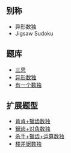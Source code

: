 ## 别称
- 异形数独
- Jigsaw Sudoku

## 题库
- [三思](https://www.12634.com/sudoku/jigsaw-sudoku/level5)
- [异形数独](https://cn.puzzle-jigsaw-sudoku.com/?size=8)
- [有一个数独](https://shudu.one/jigsaw-sudoku.php)

## 扩展题型
- [肯肯+锯齿数独](../混合类/肯肯+锯齿数独.md)
- [锯齿+对角数独](../混合类/锯齿+对角数独.md)
- [杀手+锯齿+运算数独](../混合类/杀手+锯齿+运算数独.md)
- [楼差锯数独](../混合类/楼差锯数独.md)